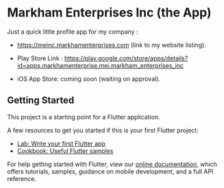 # Markham Enterprises Inc (the App)

Just a quick little profile app for my company : 
- https://meinc.markhamenterprises.com (link to my website listing).

- Play Store Link : https://play.google.com/store/apps/details?id=apps.markhamenterprise.mei.markham_enterprises_inc

- iOS App Store: coming soon (waiting on approval).

## Getting Started

This project is a starting point for a Flutter application.

A few resources to get you started if this is your first Flutter project:

- [Lab: Write your first Flutter app](https://flutter.io/docs/get-started/codelab)
- [Cookbook: Useful Flutter samples](https://flutter.io/docs/cookbook)

For help getting started with Flutter, view our 
[online documentation](https://flutter.io/docs), which offers tutorials, 
samples, guidance on mobile development, and a full API reference.
